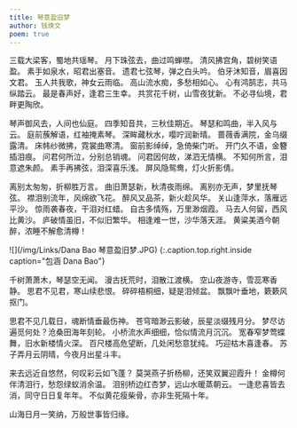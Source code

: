 ```yaml
---
title: 琴意盈旧梦
author: 钱焕文
poem: true
---
```


三载大梁客，蜀地共瑶琴。 月下珠弦去，曲过鸣蝉噤。
清风拂宫角，碧树笑语盈。 素手如泉水，昭君出塞音。
遗君七弦琴，弹之白头吟。 伯牙沐知音，眉喜因文君。
玉人共我歌，神女云雨临。 高山流水痴，多愁相如心。
心有鸿鹄志，共马纵踏云。 最是春声好，逢君三生幸。
共赏花千树，山雪夜犹新。 不必寻仙境，君畔更陶欣。

琴声御风去，人间也仙庭。 四季知音共，三秋佳期近。
琴瑟和鸣曲，半入风与云。 庭前蔟解语，红袖掩素琴。
深眸藏秋水，嘤咛润新晴。 蔷薇香满院，金乌缀露清。
床帏纱微拂，霓裳曲寒清。 窗前影绰绰，急倚柴门听。
开门久不语，金簪插泪痕。 问君何所泣，分别总销魂。
问君因何故，涕泗无情横。 不知何所言，泪意遮朱颜。
素手再拂弦，泪深喜乐浅。 屏风隐鸳鸯，灯火折影倩。

离别太匆匆，折柳胜万言。 曲旧萧瑟新，秋清夜雨绵。
离别亦无声，梦里抚琴弦。 襟泪别流年，风绵欲飞花。
醉风又品茶，新火趁风华。 关山逢萍水，落雁远平沙。
惊雨袭春夜，干泪对红蜡。 自古多情殇，万里渺烟霞。
马去人何留，西风比黄沙。 庐破情虽旧，不似旧繁华。
相逢难一世，沙华落天涯。 黄粱美酒今朝醉，浓睡不解愈清樽！

![](/img/Links/Dana Bao 琴意盈旧梦.JPG)
{:.caption.top.right.inside caption="包涵 Dana Bao"}

千树萧萧木，琴瑟空无闻。 漫古抚荒时，泪散江渡横。
空山夜游寺，雪蕊寒香静。 思君不见君，寒山续悲恨。
碎碎梧桐细，疑是泪倾盆。 飘飘叶垂地，簌簌风抠门。

思君不见几载日，魂断情垂最伤神。 苍穹暗渺云影破，辰星淡缀残月分。
梦尽访遍觅何处？沧桑田海年刻轮。 小桥流水声细细，恰似情流月沉沉。
宽春窄梦莺蝶舞，旧水新楼情火深。 百尺楼高危望断，几处闲愁意犹纯。
巧迎枯木喜逢春。 苏子弄月云阴晴，今夜月出星斗丰。

来去远近自悠然，何叹彩云如飞蓬？ 莫哭燕子折杨柳，还笑双翼迎霞升！
金樽何伴清泪行，愁怨绿蚁消余温。 泪别桥边红杏梦，远山水暖蒸朝云。
一逢悲喜皆去消，同守日日复年年。 不似黄花瘦柴骨，亦非生死隔十年。

山海日月一笑纳，万般世事皆归缘。
